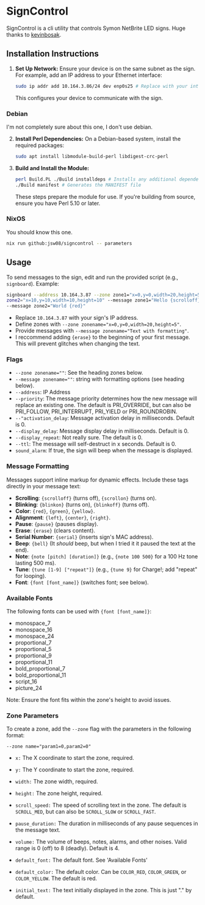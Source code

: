 # SignControl

SignControl is a cli utility that controls Symon NetBrite LED signs. Huge thanks
to [kevinbosak](https://github.com/kevinbosak/Net-Symon-Netbrite).

## Installation Instructions

1. **Set Up Network:** Ensure your device is on the same subnet as the sign. For
   example, add an IP address to your Ethernet interface:
   ```sh
   sudo ip addr add 10.164.3.86/24 dev enp0s25 # Replace with your interface
   ```
   This configures your device to communicate with the sign.

### Debian

I'm not completely sure about this one, I don't use debian.

2. **Install Perl Dependencies:** On a Debian-based system, install the required
   packages:
   ```sh
   sudo apt install libmodule-build-perl libdigest-crc-perl
   ```

3. **Build and Install the Module:**
   ```sh
   perl Build.PL ./Build installdeps # Installs any additional dependencies
   ./Build manifest # Generates the MANIFEST file
   ```
   These steps prepare the module for use. If you're building from source,
   ensure you have Perl 5.10 or later.

### NixOS

You should know this one.

```sh
nix run github:jsw08/signcontrol -- parameters
```

## Usage

To send messages to the sign, edit and run the provided script (e.g.,
`signboard`). Example:

```sh
signboard --address 10.164.3.87 --zone zone1="x=0,y=0,width=20,height=5" --zone
zone2="x=10,y=10,width=10,height=10" --message zone1="Hello {scrolloff}"
--message zone2="World {red}"
```

- Replace `10.164.3.87` with your sign's IP address.
- Define zones with `--zone zonename="x=0,y=0,width=20,height=5"`.
- Provide messages with `--message zonename="Text with formatting"`.
- I reccommend adding `{erase}` to the beginning of your first message. This
  will prevent glitches when changing the text.

### Flags

- `--zone zonename=""`: See the heading zones below.
- `--message zonename=""`: string with formatting options (see heading below).
- `--address`: IP Address
- `--priority`: The message priority determines how the new message will replace
  an existing one. The default is PRI_OVERRIDE, but can also be PRI_FOLLOW,
  PRI_INTERRUPT, PRI_YIELD or PRI_ROUNDROBIN.
- `--"activation_delay`: Message activation delay in milliseconds. Default is 0.
- `--display_delay`: Message display delay in milliseconds. Default is 0.
- `--display_repeat`: Not really sure. The default is 0.
- `--ttl`: The message will self-destruct in x seconds. Default is 0.
- `sound_alarm`: If true, the sign will beep when the message is displayed.

### Message Formatting

Messages support inline markup for dynamic effects. Include these tags directly
in your message text:

- **Scrolling**: `{scrolloff}` (turns off), `{scrollon}` (turns on).
- **Blinking**: `{blinkon}` (turns on), `{blinkoff}` (turns off).
- **Color**: `{red}`, `{green}`, `{yellow}`.
- **Alignment**: `{left}`, `{center}`, `{right}`.
- **Pause**: `{pause}` (pauses display).
- **Erase**: `{erase}` (clears content).
- **Serial Number**: `{serial}` (inserts sign's MAC address).
- **Beep**: `{bell}` (It _should_ beep, but when I tried it it paused the text
  at the end).
- **Note**: `{note [pitch] [duration]}` (e.g., `{note 100 500}` for a 100 Hz
  tone lasting 500 ms).
- **Tune**: `{tune [1-9] ["repeat"]}` (e.g., `{tune 9}` for Charge!; add
  "repeat" for looping).
- **Font**: `{font [font_name]}` (switches font; see below).

### Available Fonts

The following fonts can be used with `{font [font_name]}`:

- monospace_7
- monospace_16
- monospace_24
- proportional_7
- proportional_5
- proportional_9
- proportional_11
- bold_proportional_7
- bold_proportional_11
- script_16
- picture_24

Note: Ensure the font fits within the zone's height to avoid issues.

### Zone Parameters

To create a zone, add the `--zone` flag with the parameters in the following
format:

```
--zone name="param1=0,param2=0"
```

- `x:` The X coordinate to start the zone, required.

- `y:` The Y coordinate to start the zone, required.

- `width:` The zone width, required.

- `height:` The zone height, required.

- `scroll_speed:` The speed of scrolling text in the zone. The default is
  `SCROLL_MED`, but can also be `SCROLL_SLOW` or `SCROLL_FAST`.

- `pause_duration:` The duration in milliseconds of any pause sequences in the
  message text.

- `volume:` The volume of beeps, notes, alarms, and other noises. Valid range is
  0 (off) to 8 (deadly). Default is 4.

- `default_font:` The default font. See 'Available Fonts'

- `default_color:` The default color. Can be `COLOR_RED`, `COLOR_GREEN`, or
  `COLOR_YELLOW`. The default is red.

- `initial_text:` The text initially displayed in the zone. This is just "." by
  default.

